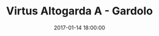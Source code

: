 ---
title: Virtus Altogarda A - Gardolo
date: 2017-01-14 18:00:00
squadra-a: Virtus Altogarda A
punteggio-a: 77
squadra-b: Bc Gardolo
punteggio-b: 74
partite/squadra: under-16-16-17
luogo: SC. ELEM. PERNICI
categoria: under 16
---
